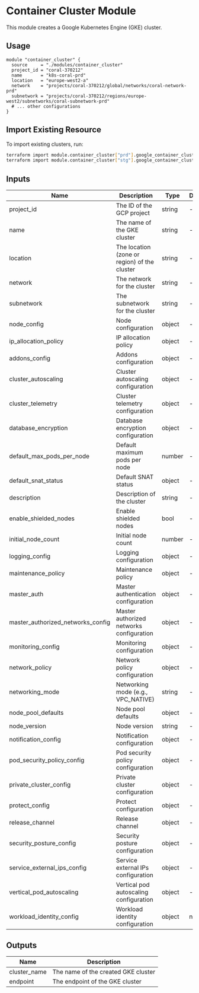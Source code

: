 # Container Cluster Module

This module creates a Google Kubernetes Engine (GKE) cluster.

## Usage

```hcl
module "container_cluster" {
  source     = "./modules/container_cluster"
  project_id = "coral-370212"
  name       = "k8s-coral-prd"
  location   = "europe-west2-a"
  network    = "projects/coral-370212/global/networks/coral-network-prd"
  subnetwork = "projects/coral-370212/regions/europe-west2/subnetworks/coral-subnetwork-prd"
  # ... other configurations
}
```

## Import Existing Resource

To import existing clusters, run:

```bash
terraform import module.container_cluster["prd"].google_container_cluster.cluster coral-370212/europe-west2-a/k8s-coral-prd
terraform import module.container_cluster["stg"].google_container_cluster.cluster coral-370212/europe-west2-a/k8s-coral-stg
```

## Inputs

| Name                           | Description                                    | Type   | Default |
|--------------------------------|------------------------------------------------|--------|---------|
| project_id                     | The ID of the GCP project                      | string | -       |
| name                           | The name of the GKE cluster                    | string | -       |
| location                       | The location (zone or region) of the cluster   | string | -       |
| network                        | The network for the cluster                    | string | -       |
| subnetwork                     | The subnetwork for the cluster                 | string | -       |
| node_config                    | Node configuration                             | object | -       |
| ip_allocation_policy           | IP allocation policy                           | object | -       |
| addons_config                  | Addons configuration                           | object | -       |
| cluster_autoscaling            | Cluster autoscaling configuration              | object | -       |
| cluster_telemetry              | Cluster telemetry configuration                | object | -       |
| database_encryption            | Database encryption configuration              | object | -       |
| default_max_pods_per_node      | Default maximum pods per node                  | number | -       |
| default_snat_status            | Default SNAT status                            | object | -       |
| description                    | Description of the cluster                     | string | -       |
| enable_shielded_nodes          | Enable shielded nodes                          | bool   | -       |
| initial_node_count             | Initial node count                             | number | -       |
| logging_config                 | Logging configuration                          | object | -       |
| maintenance_policy             | Maintenance policy                             | object | -       |
| master_auth                    | Master authentication configuration            | object | -       |
| master_authorized_networks_config | Master authorized networks configuration   | object | -       |
| monitoring_config              | Monitoring configuration                       | object | -       |
| network_policy                 | Network policy configuration                   | object | -       |
| networking_mode                | Networking mode (e.g., VPC_NATIVE)             | string | -       |
| node_pool_defaults             | Node pool defaults                             | object | -       |
| node_version                   | Node version                                   | string | -       |
| notification_config            | Notification configuration                     | object | -       |
| pod_security_policy_config     | Pod security policy configuration              | object | -       |
| private_cluster_config         | Private cluster configuration                  | object | -       |
| protect_config                 | Protect configuration                          | object | -       |
| release_channel                | Release channel                                | object | -       |
| security_posture_config        | Security posture configuration                 | object | -       |
| service_external_ips_config    | Service external IPs configuration             | object | -       |
| vertical_pod_autoscaling       | Vertical pod autoscaling configuration         | object | -       |
| workload_identity_config       | Workload identity configuration                | object | null    |

## Outputs

| Name         | Description                                    |
|--------------|------------------------------------------------|
| cluster_name | The name of the created GKE cluster            |
| endpoint     | The endpoint of the GKE cluster                |